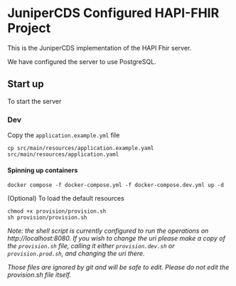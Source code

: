 # JuniperCDS Configured HAPI-FHIR Project

This is the JuniperCDS implementation of the HAPI Fhir server.

We have configured the server to use PostgreSQL.

## Start up

To start the server

### Dev

Copy the `application.example.yml` file

```shell
cp src/main/resources/application.example.yaml src/main/resources/application.yaml
```

#### Spinning up containers

```shell
docker compose -f docker-compose.yml -f docker-compose.dev.yml up -d
```

(Optional) To load the default resources

```shell
chmod +x provision/provision.sh
sh provision/provision.sh
```

_Note: the shell script is currently configured to run the operations on http://localhost:8080. If you wish to change the uri please make a copy of the `provision.sh` file, calling it either `provision.dev.sh` or `provision.prod.sh`, and changing the uri there._

_Those files are ignored by git and will be safe to edit. Please do not edit the provision.sh file itself._
